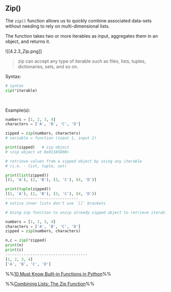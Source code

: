 ## Zip()
The `zip()` function allows us to quickly combine associated data-sets without needing to rely on multi-dimensional lists.

The function takes two or more iterables as input, aggregates them in an object, and returns it. 

![[4.2.3_Zip.png]]

> zip can accept any type of iterable such as files, lists, tuples, dictionaries, sets, and so on.

Syntax:
```py
# syntax
zip(*iterable)
```
<br>

Example(s):
```py
numbers = [1, 2, 3, 4]
characters = ['A', 'B', 'C', 'D']

zipped = zip(numbers, characters)
# variable = function (input 1, input 2)

print(zipped)	# zip object
# <zip object at 0x013A5808>

# retrieve values from a zipped object by using any iterable
# (i.e. - list, tuple, set)

print(list(zipped))	
[(1, 'A'), (2, 'B'), (3, 'C'), (4, 'D')]

print(tuple(zipped))
((1, 'A'), (2, 'B'), (3, 'C'), (4, 'D'))
--------------------------------
# notice inner lists don't use `[]` brackets

# Using zip function to unzip already zipped object to retrieve iterables/values

numbers = [1, 2, 3, 4]
characters = ['A', 'B', 'C', 'D']
zipped = zip(numbers, characters)

n,c = zip(*zipped)
print(n)
print(c)
------------------------------------
[1, 2, 3, 4]
['A', 'B', 'C', 'D']
```


%%[10 Must Know Built-in Functions in Python](https://medium.com/pythoneers/10-must-known-built-in-functions-in-python-2f196b9c0359)%%

%%[Combining Lists: The Zip Function](https://www.codecademy.com/courses/learn-python-3/articles/zip-for-lists)%%